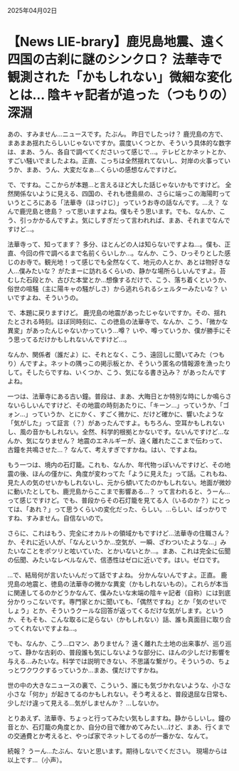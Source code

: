 2025年04月02日

# 【News LIE-brary】鹿児島地震、遠く四国の古刹に謎のシンクロ？ 法華寺で観測された「かもしれない」微細な変化とは… 陰キャ記者が追った（つもりの）深淵

あの、すみません…ニュースです。たぶん。
昨日でしたっけ？ 鹿児島の方で、まあまあ揺れたらしいじゃないですか。震度いくつとか、そういう具体的な数字は、まあ、うん、各自で調べてくださいって感じで…。テレビとかネットとか、すごい騒いでましたよね。正直、こっちは全然揺れてないし、対岸の火事っていうか、まあ、うん、大変だなぁ…くらいの感想なんですけど。

で、ですね。ここからが本題…と言えるほど大した話じゃないかもですけど。
全然関係ないように見える、四国の、それも徳島県の、さらに端っこの海陽町っていうところにある「法華寺（ほっけじ）」っていうお寺の話なんです。…え？ なんで鹿児島と徳島？ って思いますよね。僕もそう思います。でも、なんか、こう、引っかかるんですよ。気にしすぎだって言われれば、まあ、それまでなんですけど…。

法華寺って、知ってます？ 多分、ほとんどの人は知らないですよね…。僕も、正直、今回の件で調べるまで名前くらいしか…。なんか、こう、ひっそりとした感じのお寺で。観光地！って感じでも全然なくて、地元の人とか、あとは物好きな人…僕みたいな？ がたまーに訪れるくらいの、静かな場所らしいんですよ。苔むした石段とか、古びた本堂とか…想像するだけで、こう、落ち着くというか、俗世の喧騒（主に陽キャの騒がしさ）から逃れられるシェルターみたいな？ いいですよね、そういうの。

で、本題に戻りますけど。
鹿児島の地震があったじゃないですか。その、揺れたとされる時刻。ほぼ同時刻に、この徳島の法華寺で、なんか、こう、「微かな異変」があったんじゃないかっていう…噂？ いや、噂っていうか、僕が勝手にそう思ってるだけかもしれないんですけど…。

なんか、関係者（誰だよ）に、それとなく、こう、遠回しに聞いてみた（つもり）んですよ。ネットの隅っこの掲示板とか、そういう匿名の情報源を漁ったりして。そしたらですね、いくつか、こう、気になる書き込み？ があったんですよね。

一つは、法華寺にある古い鐘。普段は、まあ、大晦日とか特別な時にしか鳴らさないらしいんですけど、その地震の時刻あたりに、「キーン…」っていうか、「ゴォン…」っていうか、とにかく、すごく微かに、だけど確かに、響いたような「気がした」って証言（？）があったんですよ。もちろん、空耳かもしれないし、風の音かもしれない。全然、科学的根拠とかないです。ないんですけど…なんか、気になりません？ 地震のエネルギーが、遠く離れたここまで伝わって、古鐘を共鳴させた…？ なんて、考えすぎですかね。はい、ですよね。

もう一つは、境内の石灯籠。これも、なんか、年代物っぽいんですけど、その地震の後、ほんの僅かに、角度が変わってた「ように見えた」って話。これもね、見た人の気のせいかもしれないし、元から傾いてたのかもしれない。地面が微妙に動いたとしても、鹿児島からここまで影響ある…？ って言われると、うーん…って感じですけど。でも、普段からその石灯籠を見てる人（いるのか？）にとっては、「あれ？」って思うくらいの変化だった、らしい。…らしい、ばっかりですね、すみません。自信ないので。

さらに、これはもう、完全にオカルトの領域かもですけど…法華寺の住職さん？ か、それに近い人が、「なんというか…空気が、一瞬、ざわついたような…」みたいなことをポツリと呟いていた、とかいないとか…。まあ、これは完全に伝聞の伝聞、みたいなレベルなんで、信憑性はゼロに近いです。はい。ゼロです。

…で、結局何が言いたいんだって話ですよね。
分かんないんですよ。正直。
鹿児島の地震と、徳島の法華寺の微かな異変（かもしれないもの）。これらが本当に関連してるのかどうかなんて、僕みたいな末端の陰キャ記者（自称）には到底分かりっこないです。専門家とかに聞いても、「偶然ですね」とか「気のせいでしょう」とか、そういうクールな回答が返ってくるだけな気がします。というか、そもそも、こんな取るに足らない（かもしれない）話、誰も真面目に取り合ってくれないですよね…。

でも、なんか、こう…ロマン、ありません？
遠く離れた土地の出来事が、巡り巡って、静かな古刹の、普段誰も気にしないような部分に、ほんの少しだけ影響を与える…みたいな。科学では説明できない、不思議な繋がり。そういうの、ちょっとワクワクするっていうか…まあ、僕だけですかね。

世の中の大きなニュースの裏で、こういう、誰にも気づかれないような、小さな小さな「何か」が起きてるのかもしれない。そう考えると、普段退屈な日常も、少しだけ違って見える…気がしませんか？ …しないか。

とりあえず、法華寺、ちょっと行ってみたい気もしますね。静からしいし。鐘の音とか、石灯籠の角度とか、自分の目で確かめてみたい…けど、まあ、行くまでの交通費とか考えると、やっぱ家でネットしてるのが一番かな、なんて。

続報？ うーん…たぶん、ないと思います。期待しないでください。
現場からは以上です…（小声）。